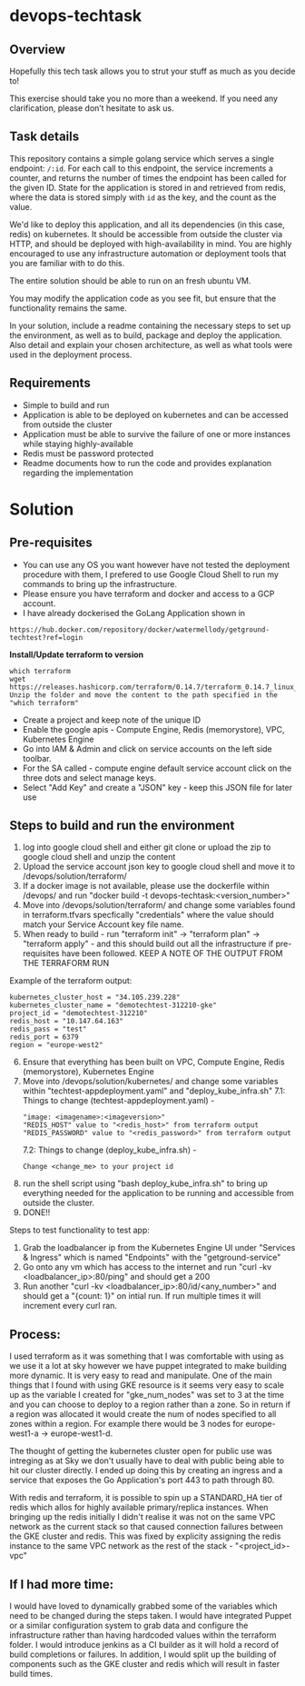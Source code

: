 # devops-techtask

## Overview

Hopefully this tech task allows you to strut your stuff as much as you decide to!

This exercise should take you no more than a weekend. If you need any clarification, please don’t hesitate to ask us.

## Task details

This repository contains a simple golang service which serves a single endpoint: `/:id`. For each call to this endpoint, the service increments a counter, and returns the number of times the endpoint has been called for the given ID. State for the application is stored in and retrieved from redis, where the data is stored simply with `id` as the key, and the count as the value.

We'd like to deploy this application, and all its dependencies (in this case, redis) on kubernetes. It should be accessible from outside the cluster via HTTP, and should be deployed with high-availability in mind. You are highly encouraged to use any infrastructure automation or deployment tools that you are familiar with to do this. 

The entire solution should be able to run on an fresh ubuntu VM.

You may modify the application code as you see fit, but ensure that the functionality remains the same.

In your solution, include a readme containing the necessary steps to set up the environment, as well as to build, package and deploy the application. Also detail and explain your chosen architecture, as well as what tools were used in the deployment process.

## Requirements

- Simple to build and run
- Application is able to be deployed on kubernetes and can be accessed from outside the cluster
- Application must be able to survive the failure of one or more instances while staying highly-available
- Redis must be password protected
- Readme documents how to run the code and provides explanation regarding the implementation

# Solution

## Pre-requisites
- You can use any OS you want however have not tested the deployment procedure with them, I prefered to use Google Cloud Shell to run my commands to bring up the infrastructure.
- Please ensure you have terraform and docker and access to a GCP account.
- I have already dockerised the GoLang Application shown in
```
https://hub.docker.com/repository/docker/watermellody/getground-techtest?ref=login
```
**Install/Update terraform to version**
```
which terraform
wget https://releases.hashicorp.com/terraform/0.14.7/terraform_0.14.7_linux_amd64.zip
Unzip the folder and move the content to the path specified in the "which terraform"
```

	
- Create a project and keep note of the unique ID
- Enable the google apis - Compute Engine, Redis (memorystore), VPC, Kubernetes Engine
- Go into IAM & Admin and click on service accounts on the left side toolbar.
- For the SA called - compute engine default service account click on the three dots and select manage keys.
- Select "Add Key" and create a "JSON" key - keep this JSON file for later use

## Steps to build and run the environment
1. log into google cloud shell and either git clone or upload the zip to google cloud shell and unzip the content
2. Upload the service account json key to google cloud shell and move it to /devops/solution/terraform/
3. If a docker image is not available, please use the dockerfile within /devops/ and run "docker build -t devops-techtask:<version_number>"
4. Move into /devops/solution/terraform/ and change some variables found in terraform.tfvars specfically "credentials" where the value should match your Service Account key file name.
5. When ready to build - run "terraform init" -> "terraform plan" -> "terraform apply" - and this should build out all the infrastructure if pre-requisites have been followed. KEEP A NOTE OF THE OUTPUT FROM THE TERRAFORM RUN

Example of the terraform output:
```
kubernetes_cluster_host = "34.105.239.228"
kubernetes_cluster_name = "demotechtest-312210-gke"
project_id = "demotechtest-312210"
redis_host = "10.147.64.163"
redis_pass = "test"
redis_port = 6379
region = "europe-west2"
```

6. Ensure that everything has been built on VPC, Compute Engine, Redis (memorystore), Kubernetes Engine
7. Move into /devops/solution/kubernetes/ and change some variables within "techtest-appdeployment.yaml" and "deploy_kube_infra.sh"
	7.1: Things to change (techtest-appdeployment.yaml) -
	```
	"image: <imagename>:<imageversion>"
	"REDIS_HOST" value to "<redis_host>" from terraform output
	"REDIS_PASSWORD" value to "<redis_password>" from terraform output
	```
	7.2: Things to change (deploy_kube_infra.sh) -
	```
	Change <change_me> to your project id
	```
8. run the shell script using "bash deploy_kube_infra.sh" to bring up everything needed for the application to be running and accessible from outside the cluster.
9. DONE!! 

Steps to test functionality to test app:
1. Grab the loadbalancer ip from the Kubernetes Engine UI under "Services & Ingress" which is named "Endpoints" with the "getground-service"
2. Go onto any vm which has access to the internet and run "curl -kv <loadbalancer_ip>:80/ping" and should get a 200
3. Run another "curl -kv <loadbalancer_ip>:80/id/<any_number>" and should get a "{count: 1}" on intial run. If run multiple times it will increment every curl ran.

## Process:
I used terraform as it was something that I was comfortable with using as we use it a lot at sky however we have puppet integrated to make building more dynamic.
It is very easy to read and manipulate. One of the main things that I found with using GKE resource is it seems very easy to scale up as the variable I created for "gke_num_nodes" was set to 3 at the time and you can choose to deploy to a region rather than a zone.
So in return if a region was allocated it would create the num of nodes specified to all zones within a region. For example there would be 3 nodes for europe-west1-a -> europe-west1-d.

The thought of getting the kubernetes cluster open for public use was intreging as at Sky we don't usually have to deal with public being able to hit our cluster directly. I ended up doing this by creating an ingress and a service that exposes the Go Application's port 443 to path through 80.

With redis and terraform, it is possible to spin up a STANDARD_HA tier of redis which allos for highly available primary/replica instances.
When bringing up the redis initially I didn't realise it was not on the same VPC network as the current stack so that caused connection failures between the GKE cluster and redis.
This was fixed by explicity assigning the redis instance to the same VPC network as the rest of the stack - "<project_id>-vpc"

## If I had more time:
I would have loved to dynamically grabbed some of the variables which need to be changed during the steps taken.
I would have integrated Puppet or a similar configuration system to grab data and configure the infrastructure rather than having hardcoded values within the terraform folder.
I would introduce jenkins as a CI builder as it will hold a record of build completions or failures. In addition, I would split up the building of components such as the GKE cluster and redis which will result in faster build times.




